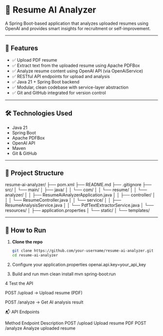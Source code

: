 # 📄 Resume AI Analyzer

A Spring Boot-based application that analyzes uploaded resumes using OpenAI and provides smart insights for recruitment or self-improvement.

---

## 🚀 Features

- ✅ Upload PDF resume
- ✅ Extract text from the uploaded resume using Apache PDFBox
- ✅ Analyze resume content using OpenAI API (via OpenAiService)
- ✅ RESTful API endpoints for upload and analysis
- ✅ Java 21 + Spring Boot backend
- ✅ Modular, clean codebase with service-layer abstraction
- ✅ Git and GitHub integrated for version control

---

## 🛠️ Technologies Used

- Java 21
- Spring Boot
- Apache PDFBox
- OpenAI API
- Maven
- Git & GitHub

---

## 📂 Project Structure
resume-ai-analyzer/
├── pom.xml
├── README.md
├── .gitignore
├── src/
│   └── main/
│       ├── java/
│       │   └── com/
│       │       └── resume/
│       │           └── analyzer/
│       │               ├── ResumeAiAnalyzerApplication.java
│       │               ├── controller/
│       │               │   └── ResumeController.java
│       │               └── service/
│       │                   ├── ResumeAnalysisService.java
│       │                   └── PdfTextExtractorService.java
│       └── resources/
│           ├── application.properties
│           └── static/
│           └── templates/

---

## 📌 How to Run

1. **Clone the repo**
   ```bash
   git clone https://github.com/your-username/resume-ai-analyzer.git
   cd resume-ai-analyzer
   
2. Configure your application.properties
 openai.api.key=your_api_key

3. Build and run
mvn clean install
mvn spring-boot:run

4 Test the API

POST /upload → Upload resume (PDF)

POST /analyze → Get AI analysis result


📬 API Endpoints

Method	Endpoint	Description
POST	/upload	Upload resume PDF
POST	/analyze	Analyze uploaded resume
